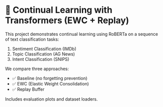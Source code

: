 # 🧠 Continual Learning with Transformers (EWC + Replay)

This project demonstrates continual learning using RoBERTa on a sequence of text classification tasks:
1. Sentiment Classification (IMDb)
2. Topic Classification (AG News)
3. Intent Classification (SNIPS)

We compare three approaches:
- ✅ Baseline (no forgetting prevention)
- ✅ EWC (Elastic Weight Consolidation)
- ✅ Replay Buffer

Includes evaluation plots and dataset loaders.

